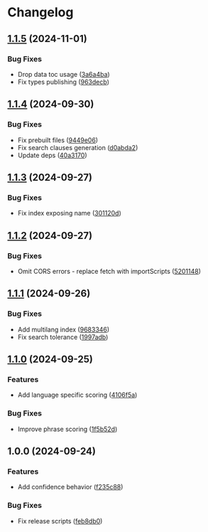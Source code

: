 # Changelog

## [1.1.5](https://github.com/diplodoc-platform/search-extension/compare/v1.1.4...v1.1.5) (2024-11-01)


### Bug Fixes

* Drop data toc usage ([3a6a4ba](https://github.com/diplodoc-platform/search-extension/commit/3a6a4baf45bdaaf6ad1c8d3b0eed040d05cbcc51))
* Fix types publishing ([963decb](https://github.com/diplodoc-platform/search-extension/commit/963decbf95f245a5d9baf31e3eb6a2cfa45f564b))

## [1.1.4](https://github.com/diplodoc-platform/search-extension/compare/v1.1.3...v1.1.4) (2024-09-30)


### Bug Fixes

* Fix prebuilt files ([9449e06](https://github.com/diplodoc-platform/search-extension/commit/9449e06f6c04757a4dafad786d462da4d981761a))
* Fix search clauses generation ([d0abda2](https://github.com/diplodoc-platform/search-extension/commit/d0abda2cb40f94b26f876599dc80ba8e44a845f0))
* Update deps ([40a3170](https://github.com/diplodoc-platform/search-extension/commit/40a3170f96f49d8e065004dc0f261754da6bce75))

## [1.1.3](https://github.com/diplodoc-platform/search-extension/compare/v1.1.2...v1.1.3) (2024-09-27)


### Bug Fixes

* Fix index exposing name ([301120d](https://github.com/diplodoc-platform/search-extension/commit/301120df588eef4e8ddcd87e93cf3b0aff27d301))

## [1.1.2](https://github.com/diplodoc-platform/search-extension/compare/v1.1.1...v1.1.2) (2024-09-27)


### Bug Fixes

* Omit CORS errors - replace fetch with importScripts ([5201148](https://github.com/diplodoc-platform/search-extension/commit/5201148f9a963f52837307245178d88be96a09eb))

## [1.1.1](https://github.com/diplodoc-platform/search-extension/compare/v1.1.0...v1.1.1) (2024-09-26)


### Bug Fixes

* Add multilang index ([9683346](https://github.com/diplodoc-platform/search-extension/commit/9683346b192bfdee3a0ba6c4469a405326b45c48))
* Fix search tolerance ([1997adb](https://github.com/diplodoc-platform/search-extension/commit/1997adbe1657ec60a7cea5f0e28519c02c7adc14))

## [1.1.0](https://github.com/diplodoc-platform/search-extension/compare/v1.0.0...v1.1.0) (2024-09-25)


### Features

* Add language specific scoring ([4106f5a](https://github.com/diplodoc-platform/search-extension/commit/4106f5a5e0caaed8d8f94765badaa1dd1121b406))


### Bug Fixes

* Improve phrase scoring ([1f5b52d](https://github.com/diplodoc-platform/search-extension/commit/1f5b52dfd38a96e74628c91efaf3d6a25b02b050))

## 1.0.0 (2024-09-24)


### Features

* Add confidence behavior ([f235c88](https://github.com/diplodoc-platform/search-extension/commit/f235c8877d383a96f153046f13fd8d05dd7e1d08))


### Bug Fixes

* Fix release scripts ([feb8db0](https://github.com/diplodoc-platform/search-extension/commit/feb8db0c92751fc9ab1157644d3de3372aaa4dfa))
